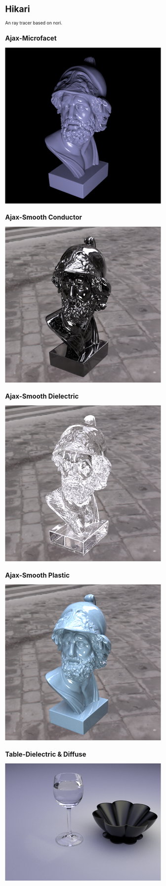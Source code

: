 # Hikari

An ray tracer based on nori.

## Ajax-Microfacet
![](https://github.com/BlauHimmel/Hikari/blob/master/screenshot/Ajax.png)

## Ajax-Smooth Conductor
![](https://github.com/BlauHimmel/Hikari/blob/master/screenshot/Ajax-conductor.png)

## Ajax-Smooth Dielectric
![](https://github.com/BlauHimmel/Hikari/blob/master/screenshot/Ajax-dielectric.png)

## Ajax-Smooth Plastic
![](https://github.com/BlauHimmel/Hikari/blob/master/screenshot/Ajax-plastic.png)

## Table-Dielectric & Diffuse
![](https://github.com/BlauHimmel/Hikari/blob/master/screenshot/Table.png)